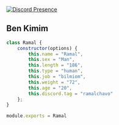 [![Discord Presence](https://lanyard-profile-readme.vercel.app/api/490096318807801876?hideDiscrim=true)](https://discord.com/users/1398384799097426122)

<h2>Ben Kimim</h2>

```js
class Ramal {
    constructor(options) {
        this.name = "Ramal",
        this.sex = "Man",
        this.length = "186",
        this.type = "human",
        this.job = "bilmiom",
        this.weight = "72",
        this.age = "20",
        this.discord.tag = "ramalchavo"
    };
}

module.exports = Ramal
```
